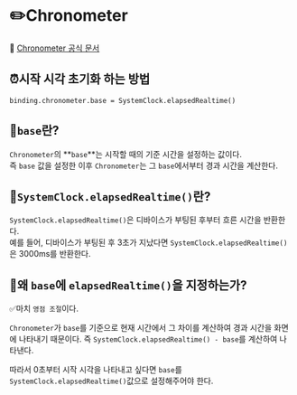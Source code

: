 # ✏️Chronometer

🔗 [Chronometer 공식 문서](https://developer.android.com/reference/android/widget/Chronometer)
## ⏰시작 시각 초기화 하는 방법
```
binding.chronometer.base = SystemClock.elapsedRealtime()
```

## 🎸`base`란?
`Chronometer`의 **`base`**는 시작할 때의 기준 시간을 설정하는 값이다.<br>
즉 `base` 값을 설정한 이후 `Chronometer`는 그 `base`에서부터 경과 시간을 계산한다.

## 📜`SystemClock.elapsedRealtime()`란?
`SystemClock.elapsedRealtime()`은 디바이스가 부팅된 후부터 흐른 시간을 반환한다.<br>
예를 들어, 디바이스가 부팅된 후 3초가 지났다면 `SystemClock.elapsedRealtime()`은 3000ms를 반환한다.<br>

## 🤔왜 `base`에 `elapsedRealtime()`을 지정하는가?
✅마치 `영점 조절`이다. 
<br>

`Chronometer`가 `base`를 기준으로 현재 시간에서 그 차이를 계산하여 경과 시간을 화면에 나타내기 때문이다.
즉 `SystemClock.elapsedRealtime() - base`를 계산하여 나타낸다.

따라서 0초부터 시작 시각을 나타내고 싶다면 `base`를 `SystemClock.elapsedRealtime()`값으로 설정해주어야 한다. 